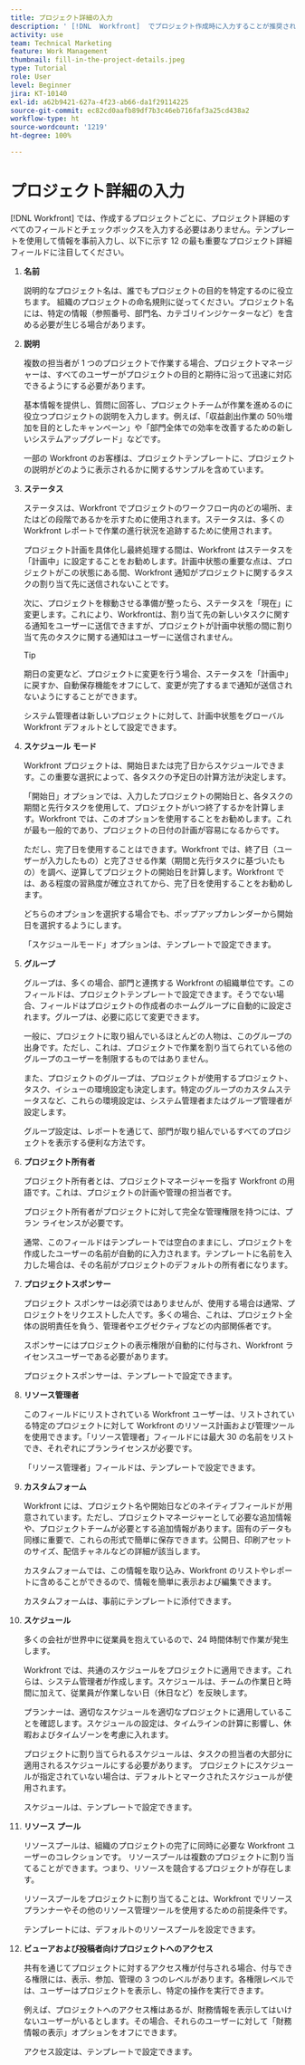 ```yaml
---
title: プロジェクト詳細の入力
description: ' [!DNL  Workfront]  でプロジェクト作成時に入力することが推奨される、12 のプロジェクト詳細フィールドについて説明します。'
activity: use
team: Technical Marketing
feature: Work Management
thumbnail: fill-in-the-project-details.jpeg
type: Tutorial
role: User
level: Beginner
jira: KT-10140
exl-id: a62b9421-627a-4f23-ab66-da1f29114225
source-git-commit: ec82cd0aafb89df7b3c46eb716faf3a25cd438a2
workflow-type: ht
source-wordcount: '1219'
ht-degree: 100%

---
```


# プロジェクト詳細の入力

[!DNL  Workfront] では、作成するプロジェクトごとに、プロジェクト詳細のすべてのフィールドとチェックボックスを入力する必要はありません。テンプレートを使用して情報を事前入力し、以下に示す 12 の最も重要なプロジェクト詳細フィールドに注目してください。

1. **名前**

   説明的なプロジェクト名は、誰でもプロジェクトの目的を特定するのに役立ちます。 組織のプロジェクトの命名規則に従ってください。プロジェクト名には、特定の情報（参照番号、部門名、カテゴリインジケーターなど）を含める必要が生じる場合があります。


1. **説明**

   複数の担当者が 1 つのプロジェクトで作業する場合、プロジェクトマネージャーは、すべてのユーザーがプロジェクトの目的と期待に沿って迅速に対応できるようにする必要があります。

   基本情報を提供し、質問に回答し、プロジェクトチームが作業を進めるのに役立つプロジェクトの説明を入力します。例えば、「収益創出作業の 50％増加を目的としたキャンペーン」や「部門全体での効率を改善するための新しいシステムアップグレード」などです。

   一部の Workfront のお客様は、プロジェクトテンプレートに、プロジェクトの説明がどのように表示されるかに関するサンプルを含めています。

1. **ステータス**

   ステータスは、Workfront でプロジェクトのワークフロー内のどの場所、またはどの段階であるかを示すために使用されます。ステータスは、多くの Workfront レポートで作業の進行状況を追跡するために使用されます。

   プロジェクト計画を具体化し最終処理する間は、Workfront はステータスを「計画中」に設定することをお勧めします。計画中状態の重要な点は、プロジェクトがこの状態にある間、Workfront 通知がプロジェクトに関するタスクの割り当て先に送信されないことです。

   次に、プロジェクトを稼動させる準備が整ったら、ステータスを「現在」に変更します。これにより、Workfrontは、割り当て先の新しいタスクに関する通知をユーザーに送信できますが、プロジェクトが計画中状態の間に割り当て先のタスクに関する通知はユーザーに送信されません。

   >[!TIP]
   >
   >  期日の変更など、プロジェクトに変更を行う場合、ステータスを「計画中」に戻すか、自動保存機能をオフにして、変更が完了するまで通知が送信されないようにすることができます。

   システム管理者は新しいプロジェクトに対して、計画中状態をグローバル Workfront デフォルトとして設定できます。

1. **スケジュール モード**

   Workfront プロジェクトは、開始日または完了日からスケジュールできます。この重要な選択によって、各タスクの予定日の計算方法が決定します。

   「開始日」オプションでは、入力したプロジェクトの開始日と、各タスクの期間と先行タスクを使用して、プロジェクトがいつ終了するかを計算します。Workfront では、このオプションを使用することをお勧めします。これが最も一般的であり、プロジェクトの日付の計画が容易になるからです。

   ただし、完了日を使用することはできます。Workfront では、終了日（ユーザーが入力したもの）と完了させる作業（期間と先行タスクに基づいたもの）を調べ、逆算してプロジェクトの開始日を計算します。Workfront では、ある程度の習熟度が確立されてから、完了日を使用することをお勧めします。

   どちらのオプションを選択する場合でも、ポップアップカレンダーから開始日を選択するようにします。

   「スケジュールモード」オプションは、テンプレートで設定できます。

1. **グループ**

   グループは、多くの場合、部門と連携する Workfront の組織単位です。このフィールドは、プロジェクトテンプレートで設定できます。そうでない場合、フィールドはプロジェクトの作成者のホームグループに自動的に設定されます。グループは、必要に応じて変更できます。

   一般に、プロジェクトに取り組んでいるほとんどの人物は、このグループの出身です。ただし、これは、プロジェクトで作業を割り当てられている他のグループのユーザーを制限するものではありません。

   また、プロジェクトのグループは、プロジェクトが使用するプロジェクト、タスク、イシューの環境設定も決定します。特定のグループのカスタムステータスなど、これらの環境設定は、システム管理者またはグループ管理者が設定します。

   グループ設定は、レポートを通じて、部門が取り組んでいるすべてのプロジェクトを表示する便利な方法です。

1. **プロジェクト所有者**

   プロジェクト所有者とは、プロジェクトマネージャーを指す Workfront の用語です。これは、プロジェクトの計画や管理の担当者です。

   プロジェクト所有者がプロジェクトに対して完全な管理権限を持つには、プラン ライセンスが必要です。

   通常、このフィールドはテンプレートでは空白のままにし、プロジェクトを作成したユーザーの名前が自動的に入力されます。テンプレートに名前を入力した場合は、その名前がプロジェクトのデフォルトの所有者になります。

1. **プロジェクトスポンサー**

   プロジェクト スポンサーは必須ではありませんが、使用する場合は通常、プロジェクトをリクエストした人です。多くの場合、これは、プロジェクト全体の説明責任を負う、管理者やエグゼクティブなどの内部関係者です。

   スポンサーにはプロジェクトの表示権限が自動的に付与され、Workfront ライセンスユーザーである必要があります。

   プロジェクトスポンサーは、テンプレートで設定できます。

1. **リソース管理者**

   このフィールドにリストされている Workfront ユーザーは、リストされている特定のプロジェクトに対して Workfront のリソース計画および管理ツールを使用できます。「リソース管理者」フィールドには最大 30 の名前をリストでき、それぞれにプランライセンスが必要です。

   「リソース管理者」フィールドは、テンプレートで設定できます。

1. **カスタムフォーム**

   Workfront には、プロジェクト名や開始日などのネイティブフィールドが用意されています。ただし、プロジェクトマネージャーとして必要な追加情報や、プロジェクトチームが必要とする追加情報があります。固有のデータも同様に重要で、これらの形式で簡単に保存できます。公開日、印刷アセットのサイズ、配信チャネルなどの詳細が該当します。

   カスタムフォームでは、この情報を取り込み、Workfront のリストやレポートに含めることができるので、情報を簡単に表示および編集できます。

   カスタムフォームは、事前にテンプレートに添付できます。

1. **スケジュール**

   多くの会社が世界中に従業員を抱えているので、24 時間体制で作業が発生します。

   Workfront では、共通のスケジュールをプロジェクトに適用できます。これらは、システム管理者が作成します。スケジュールは、チームの作業日と時間に加えて、従業員が作業しない日（休日など）を反映します。

   プランナーは、適切なスケジュールを適切なプロジェクトに適用していることを確認します。スケジュールの設定は、タイムラインの計算に影響し、休暇およびタイムゾーンを考慮に入れます。

   プロジェクトに割り当てられるスケジュールは、タスクの担当者の大部分に適用されるスケジュールにする必要があります。 プロジェクトにスケジュールが指定されていない場合は、デフォルトとマークされたスケジュールが使用されます。

   スケジュールは、テンプレートで設定できます。

1. **リソース プール**

   リソースプールは、組織のプロジェクトの完了に同時に必要な Workfront ユーザーのコレクションです。 リソースプールは複数のプロジェクトに割り当てることができます。つまり、リソースを競合するプロジェクトが存在します。

   リソースプールをプロジェクトに割り当てることは、Workfront でリソースプランナーやその他のリソース管理ツールを使用するための前提条件です。

   テンプレートには、デフォルトのリソースプールを設定できます。

1. **ビューアおよび投稿者向けプロジェクトへのアクセス**

   共有を通じてプロジェクトに対するアクセス権が付与される場合、付与できる権限には、表示、参加、管理の 3 つのレベルがあります。各権限レベルでは、ユーザーはプロジェクトを表示し、特定の操作を実行できます。

   例えば、プロジェクトへのアクセス権はあるが、財務情報を表示してはいけないユーザーがいるとします。その場合、それらのユーザーに対して「財務情報の表示」オプションをオフにできます。

   アクセス設定は、テンプレートで設定できます。
